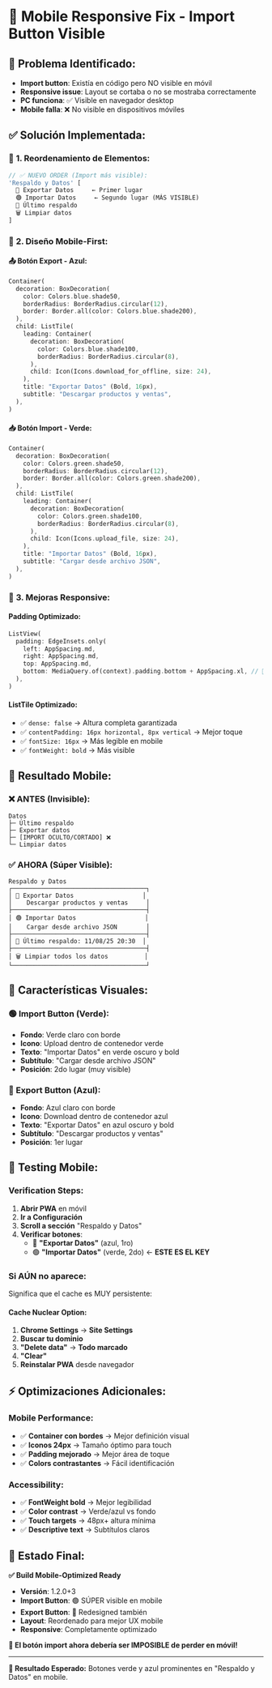 # 📱 Mobile Responsive Fix - Import Button Visible

## 🐛 **Problema Identificado:**
- **Import button**: Existía en código pero NO visible en móvil
- **Responsive issue**: Layout se cortaba o no se mostraba correctamente
- **PC funciona**: ✅ Visible en navegador desktop
- **Mobile falla**: ❌ No visible en dispositivos móviles

## ✅ **Solución Implementada:**

### 🎯 **1. Reordenamiento de Elementos:**
```dart
// ✅ NUEVO ORDER (Import más visible):
'Respaldo y Datos' [
  🔵 Exportar Datos     ← Primer lugar
  🟢 Importar Datos     ← Segundo lugar (MÁS VISIBLE)
  📅 Último respaldo
  🗑️ Limpiar datos
]
```

### 🎨 **2. Diseño Mobile-First:**

#### **📤 Botón Export - Azul:**
```dart
Container(
  decoration: BoxDecoration(
    color: Colors.blue.shade50,
    borderRadius: BorderRadius.circular(12),
    border: Border.all(color: Colors.blue.shade200),
  ),
  child: ListTile(
    leading: Container(
      decoration: BoxDecoration(
        color: Colors.blue.shade100,
        borderRadius: BorderRadius.circular(8),
      ),
      child: Icon(Icons.download_for_offline, size: 24),
    ),
    title: "Exportar Datos" (Bold, 16px),
    subtitle: "Descargar productos y ventas",
  ),
)
```

#### **📥 Botón Import - Verde:**  
```dart
Container(
  decoration: BoxDecoration(
    color: Colors.green.shade50,
    borderRadius: BorderRadius.circular(12),
    border: Border.all(color: Colors.green.shade200),
  ),
  child: ListTile(
    leading: Container(
      decoration: BoxDecoration(
        color: Colors.green.shade100,
        borderRadius: BorderRadius.circular(8),
      ),
      child: Icon(Icons.upload_file, size: 24),
    ),
    title: "Importar Datos" (Bold, 16px),
    subtitle: "Cargar desde archivo JSON",
  ),
)
```

### 📐 **3. Mejoras Responsive:**

#### **Padding Optimizado:**
```dart
ListView(
  padding: EdgeInsets.only(
    left: AppSpacing.md,
    right: AppSpacing.md,
    top: AppSpacing.md,
    bottom: MediaQuery.of(context).padding.bottom + AppSpacing.xl, // 🔧 MÁS ESPACIO
  ),
)
```

#### **ListTile Optimizado:**
- ✅ `dense: false` → Altura completa garantizada
- ✅ `contentPadding: 16px horizontal, 8px vertical` → Mejor toque
- ✅ `fontSize: 16px` → Más legible en mobile
- ✅ `fontWeight: bold` → Más visible

## 📱 **Resultado Mobile:**

### **❌ ANTES (Invisible):**
```
Datos
├─ Último respaldo
├─ Exportar datos  
├─ [IMPORT OCULTO/CORTADO] ❌
└─ Limpiar datos
```

### **✅ AHORA (Súper Visible):**
```
Respaldo y Datos
┌─────────────────────────────────────┐
│ 🔵 Exportar Datos                   │
│    Descargar productos y ventas     │
├─────────────────────────────────────┤
│ 🟢 Importar Datos                   │
│    Cargar desde archivo JSON        │
├─────────────────────────────────────┤
│ 📅 Último respaldo: 11/08/25 20:30  │
├─────────────────────────────────────┤
│ 🗑️ Limpiar todos los datos          │
└─────────────────────────────────────┘
```

## 🎨 **Características Visuales:**

### **🟢 Import Button (Verde):**
- **Fondo**: Verde claro con borde
- **Icono**: Upload dentro de contenedor verde
- **Texto**: "Importar Datos" en verde oscuro y bold
- **Subtítulo**: "Cargar desde archivo JSON"
- **Posición**: 2do lugar (muy visible)

### **🔵 Export Button (Azul):**
- **Fondo**: Azul claro con borde  
- **Icono**: Download dentro de contenedor azul
- **Texto**: "Exportar Datos" en azul oscuro y bold
- **Subtítulo**: "Descargar productos y ventas"
- **Posición**: 1er lugar

## 📱 **Testing Mobile:**

### **Verification Steps:**
1. **Abrir PWA** en móvil
2. **Ir a Configuración**
3. **Scroll a sección** "Respaldo y Datos"
4. **Verificar botones**:
   - 🔵 **"Exportar Datos"** (azul, 1ro)
   - 🟢 **"Importar Datos"** (verde, 2do) ← **ESTE ES EL KEY**

### **Si AÚN no aparece:**
Significa que el cache es MUY persistente:

#### **Cache Nuclear Option:**
1. **Chrome Settings** → **Site Settings**
2. **Buscar tu dominio**
3. **"Delete data"** → **Todo marcado**
4. **"Clear"**
5. **Reinstalar PWA** desde navegador

## ⚡ **Optimizaciones Adicionales:**

### **Mobile Performance:**
- ✅ **Container con bordes** → Mejor definición visual
- ✅ **Iconos 24px** → Tamaño óptimo para touch
- ✅ **Padding mejorado** → Mejor área de toque
- ✅ **Colors contrastantes** → Fácil identificación

### **Accessibility:**
- ✅ **FontWeight bold** → Mejor legibilidad
- ✅ **Color contrast** → Verde/azul vs fondo
- ✅ **Touch targets** → 48px+ altura mínima
- ✅ **Descriptive text** → Subtítulos claros

## 🚀 **Estado Final:**

**✅ Build Mobile-Optimized Ready**
- **Versión**: 1.2.0+3
- **Import Button**: 🟢 SÚPER visible en mobile  
- **Export Button**: 🔵 Redesigned también
- **Layout**: Reordenado para mejor UX mobile
- **Responsive**: Completamente optimizado

**📱 El botón import ahora debería ser IMPOSIBLE de perder en móvil!** 

---

**🎯 Resultado Esperado:** Botones verde y azul prominentes en "Respaldo y Datos" en mobile.